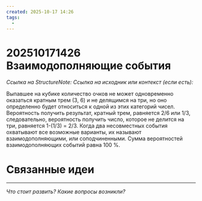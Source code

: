 ```yaml
---
created: 2025-10-17 14:26
tags:
  - 
---
```

# 202510171426 Взаимодополняющие события

*Ссылка на StructureNote:*
*Ссылка на исходник или контекст (если есть):* 

Выпавшее на кубике количество очков не может одновременно оказаться кратным трем (3, 6) и не делящимся на три, но оно определенно будет относиться к одной из этих категорий чисел. Вероятность получить результат, кратный трем, равняется 2/6 или 1/3, следовательно, вероятность получить число, которое не делится на три, равняется 1-(1/3) = 2/3. Когда два несовместных события охватывают все возможные варианты, их называют взаимодополняющими, или соподчиненными. Сумма вероятностей взаимодополняющих событий равна 100 %.
# Связанные идеи

---

*Что стоит развить? Какие вопросы возникли?*